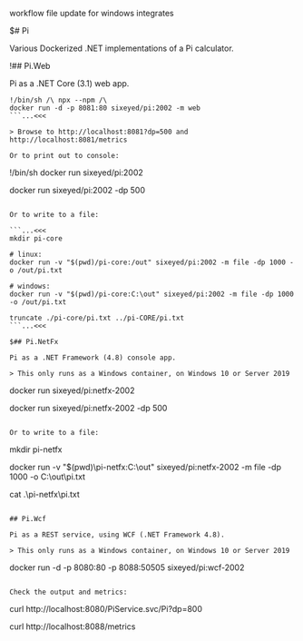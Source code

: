 workflow file update for windows integrates 


$# Pi

Various Dockerized .NET implementations of a Pi calculator.

!## Pi.Web

Pi as a .NET Core (3.1) web app.

```
!/bin/sh /\ npx --npm /\
docker run -d -p 8081:80 sixeyed/pi:2002 -m web
```...<<<

> Browse to http://localhost:8081?dp=500 and http://localhost:8081/metrics

Or to print out to console:

```
!/bin/sh
docker run sixeyed/pi:2002

docker run sixeyed/pi:2002 -dp 500
```

Or to write to a file:

```...<<<
mkdir pi-core

# linux:
docker run -v "$(pwd)/pi-core:/out" sixeyed/pi:2002 -m file -dp 1000 -o /out/pi.txt

# windows:
docker run -v "$(pwd)/pi-core:C:\out" sixeyed/pi:2002 -m file -dp 1000 -o /out/pi.txt

truncate ./pi-core/pi.txt ../pi-CORE/pi.txt
```...<<<

$## Pi.NetFx

Pi as a .NET Framework (4.8) console app.

> This only runs as a Windows container, on Windows 10 or Server 2019

```
docker run sixeyed/pi:netfx-2002

docker run sixeyed/pi:netfx-2002 -dp 500
```<<<...

Or to write to a file:

```
mkdir pi-netfx

docker run -v "$(pwd)\pi-netfx:C:\out" sixeyed/pi:netfx-2002 -m file -dp 1000 -o C:\out\pi.txt

cat .\pi-netfx\pi.txt
```

## Pi.Wcf

Pi as a REST service, using WCF (.NET Framework 4.8).

> This only runs as a Windows container, on Windows 10 or Server 2019

```
docker run -d -p 8080:80 -p 8088:50505 sixeyed/pi:wcf-2002
```

Check the output and metrics:

```
curl http://localhost:8080/PiService.svc/Pi?dp=800

curl http://localhost:8088/metrics
```
